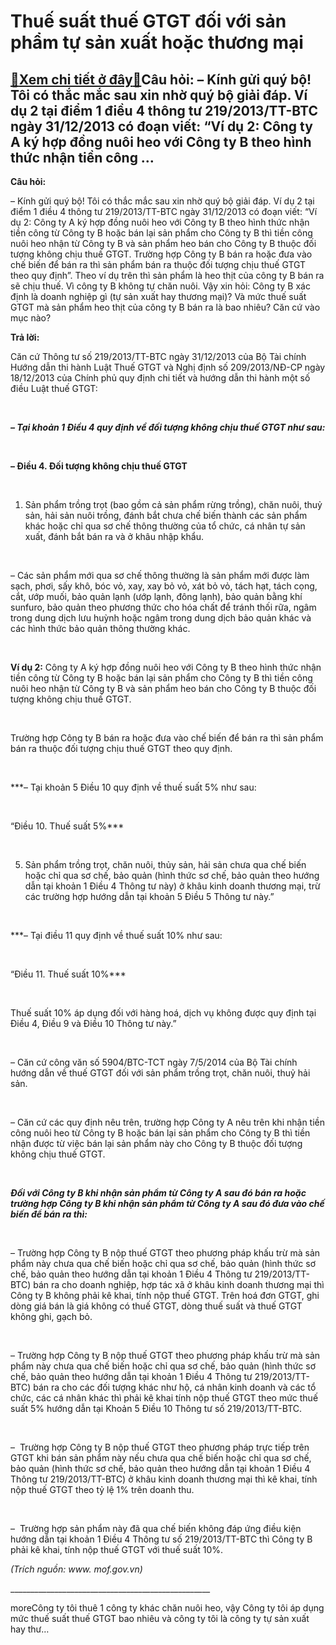 Thuế suất thuế GTGT đối với sản phẩm tự sản xuất hoặc thương mại
================================================================

[:gift:Xem chi tiết ở đây:gift:](https://hddtvn.com/thue-suat-thue-gtgt-doi-voi-san-pham-tu-san-xuat-hoac-thuong-mai/)Câu hỏi: – Kính gửi quý bộ! Tôi có thắc mắc sau xin nhờ quý bộ giải đáp. Ví dụ 2 tại điểm 1 điều 4 thông tư 219/2013/TT-BTC ngày 31/12/2013 có đoạn viết: “Ví dụ 2: Công ty A ký hợp đồng nuôi heo với Công ty B theo hình thức nhận tiền công …
------------------------------------------------------------------------------------------------------------------------------------------------------------------------------------------------------------------------------------------------


**Câu hỏi:**


– Kính gửi quý bộ! Tôi có thắc mắc sau xin nhờ quý bộ giải đáp. Ví dụ 2 tại điểm 1 điều 4 thông tư 219/2013/TT-BTC ngày 31/12/2013 có đoạn viết: “Ví dụ 2: Công ty A ký hợp đồng nuôi heo với Công ty B theo hình thức nhận tiền công từ Công ty B hoặc bán lại sản phẩm cho Công ty B thì tiền công nuôi heo nhận từ Công ty B và sản phẩm heo bán cho Công ty B thuộc đối tượng không chịu thuế GTGT. Trường hợp Công ty B bán ra hoặc đưa vào chế biến để bán ra thì sản phẩm bán ra thuộc đối tượng chịu thuế GTGT theo quy định”. Theo ví dụ trên thì sản phẩm là heo thịt của công ty B bán ra sẽ chịu thuế. Vì công ty B không tự chăn nuôi. Vậy xin hỏi: Công ty B xác định là doanh nghiệp gì (tự sản xuất hay thương mại)? Và mức thuế suất GTGT mà sản phẩm heo thịt của công ty B bán ra là bao nhiêu? Căn cứ vào mục nào?


**Trả lời:**


Căn cứ Thông tư số 219/2013/TT-BTC ngày 31/12/2013 của Bộ Tài chính Hướng dẫn thi hành Luật Thuế GTGT và Nghị định số 209/2013/NĐ-CP ngày 18/12/2013 của Chính phủ quy định chi tiết và hướng dẫn thi hành một số điều Luật thuế GTGT:  

   

***– Tại khoản 1 Điều 4 quy định về đối tượng không chịu thuế GTGT như sau:***  

   

**– Điều 4. Đối tượng không chịu thuế GTGT**  

   

1. Sản phẩm trồng trọt (bao gồm cả sản phẩm rừng trồng), chăn nuôi, thuỷ sản, hải sản nuôi trồng, đánh bắt chưa chế biến thành các sản phẩm khác hoặc chỉ qua sơ chế thông thường của tổ chức, cá nhân tự sản xuất, đánh bắt bán ra và ở khâu nhập khẩu.  

   

– Các sản phẩm mới qua sơ chế thông thường là sản phẩm mới được làm sạch, phơi, sấy khô, bóc vỏ, xay, xay bỏ vỏ, xát bỏ vỏ, tách hạt, tách cọng, cắt, ướp muối, bảo quản lạnh (ướp lạnh, đông lạnh), bảo quản bằng khí sunfuro, bảo quản theo phương thức cho hóa chất để tránh thối rữa, ngâm trong dung dịch lưu huỳnh hoặc ngâm trong dung dịch bảo quản khác và các hình thức bảo quản thông thường khác.  

   

**Ví dụ 2:** Công ty A ký hợp đồng nuôi heo với Công ty B theo hình thức nhận tiền công từ Công ty B hoặc bán lại sản phẩm cho Công ty B thì tiền công nuôi heo nhận từ Công ty B và sản phẩm heo bán cho Công ty B thuộc đối tượng không chịu thuế GTGT.  

   

Trường hợp Công ty B bán ra hoặc đưa vào chế biến để bán ra thì sản phẩm bán ra thuộc đối tượng chịu thuế GTGT theo quy định.  

   

***– Tại khoản 5 Điều 10 quy định về thuế suất 5% như sau:  

   

“Điều 10. Thuế suất 5%***  

   

5. Sản phẩm trồng trọt, chăn nuôi, thủy sản, hải sản chưa qua chế biến hoặc chỉ qua sơ chế, bảo quản (hình thức sơ chế, bảo quản theo hướng dẫn tại khoản 1 Điều 4 Thông tư này) ở khâu kinh doanh thương mại, trừ các trường hợp hướng dẫn tại khoản 5 Điều 5 Thông tư này.”  

   

***– Tại điều 11 quy định về thuế suất 10% như sau:  

   

“Điều 11. Thuế suất 10%***  

   

Thuế suất 10% áp dụng đối với hàng hoá, dịch vụ không được quy định tại Điều 4, Điều 9 và Điều 10 Thông tư này.”  

   

– Căn cứ công văn số 5904/BTC-TCT ngày 7/5/2014 của Bộ Tài chính hướng dẫn về thuế GTGT đối với sản phẩm trồng trọt, chăn nuôi, thuỷ hải sản.  

   

– Căn cứ các quy định nêu trên, trường hợp Công ty A nêu trên khi nhận tiền công nuôi heo từ Công ty B hoặc bán lại sản phẩm cho Công ty B thì tiền nhận được từ việc bán lại sản phẩm này cho Công ty B thuộc đối tượng không chịu thuế GTGT.  

   

***Đối với Công ty B khi nhận sản phẩm từ Công ty A sau đó bán ra hoặc trường hợp Công ty B khi nhận sản phẩm từ Công ty A sau đó đưa vào chế biến để bán ra thì:***  

   

– Trường hợp Công ty B nộp thuế GTGT theo phương pháp khấu trừ mà sản phẩm này chưa qua chế biến hoặc chỉ qua sơ chế, bảo quản (hình thức sơ chế, bảo quản theo hướng dẫn tại khoản 1 Điều 4 Thông tư 219/2013/TT-BTC) bán ra cho doanh nghiệp, hợp tác xã ở khâu kinh doanh thương mại thì Công ty B không phải kê khai, tính nộp thuế GTGT. Trên hoá đơn GTGT, ghi dòng giá bán là giá không có thuế GTGT, dòng thuế suất và thuế GTGT không ghi, gạch bỏ.  

   

– Trường hợp Công ty B nộp thuế GTGT theo phương pháp khấu trừ mà sản phẩm này chưa qua chế biến hoặc chỉ qua sơ chế, bảo quản (hình thức sơ chế, bảo quản theo hướng dẫn tại khoản 1 Điều 4 Thông tư 219/2013/TT-BTC) bán ra cho các đối tượng khác như hộ, cá nhân kinh doanh và các tổ chức, các cá nhân khác thì phải kê khai tính nộp thuế GTGT theo mức thuế suất 5% hướng dẫn tại Khoản 5 Điều 10 Thông tư số 219/2013/TT-BTC.  

   

–  Trường hợp Công ty B nộp thuế GTGT theo phương pháp trực tiếp trên GTGT khi bán sản phẩm này nếu chưa qua chế biến hoặc chỉ qua sơ chế, bảo quản (hình thức sơ chế, bảo quản theo hướng dẫn tại khoản 1 Điều 4 Thông tư 219/2013/TT-BTC) ở khâu kinh doanh thương mại thì kê khai, tính nộp thuế GTGT theo tỷ lệ 1% trên doanh thu.  

   

–  Trường hợp sản phẩm này đã qua chế biến không đáp ứng điều kiện hướng dẫn tại khoản 1 Điều 4 Thông tư số 219/2013/TT-BTC thì Công ty B phải kê khai, tính nộp thuế GTGT với thuế suất 10%. 



*(Trích nguồn: www. mof.gov.vn)*
   

\_\_\_\_\_\_\_\_\_\_\_\_\_\_\_\_\_\_\_\_\_\_\_\_\_\_\_\_\_\_\_\_\_\_\_\_\_\_\_\_\_\_\_\_\_\_\_\_\_\_


moreCông ty tôi thuê 1 công ty khác chăn nuôi heo, vậy Công ty tôi áp dụng mức thuế suất thuế GTGT bao nhiêu và công ty tôi là công ty tự sản xuất hay thư…

